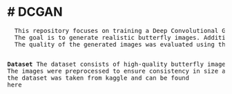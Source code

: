 <body>
<h1># DCGAN</h1>
<pre>
  This repository focuses on training a Deep Convolutional Generative Adversarial Network (DCGAN) on a dataset of butterfly images. 
  The goal is to generate realistic butterfly images. Additionally, differentiable augmentations were applied during training to improve the model's performance.\
  The quality of the generated images was evaluated using the Fréchet Inception Distance (FID) metric.

 <b>Dataset</b> 
The dataset consists of high-quality butterfly images. The images were preprocessed to ensure consistency in size and format. 
the dataset was taken from kaggle and can be found <a src = "https://www.kaggle.com/datasets/phucthaiv02/butterfly-image-classification/data">here</a>
  
</pre>
  
</body>

